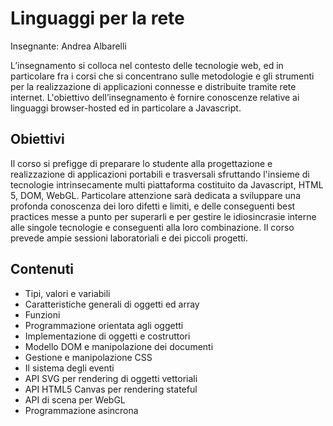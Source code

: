 # Linguaggi per la rete

Insegnante: Andrea Albarelli

L’insegnamento si colloca nel contesto delle tecnologie web, ed in particolare fra i corsi che si concentrano sulle metodologie e gli strumenti per la realizzazione di applicazioni connesse e distribuite tramite rete internet.
L'obiettivo dell’insegnamento è fornire conoscenze relative ai linguaggi browser-hosted ed in particolare a Javascript.

## Obiettivi

Il corso si prefigge di preparare lo studente alla progettazione e realizzazione di applicazioni portabili e trasversali sfruttando l'insieme di tecnologie intrinsecamente multi piattaforma costituito da Javascript, HTML 5, DOM, WebGL. Particolare attenzione sarà dedicata a sviluppare una profonda conoscenza dei loro difetti e limiti, e delle conseguenti best practices messe a punto per superarli e per gestire le idiosincrasie interne alle singole tecnologie e conseguenti alla loro combinazione. Il corso prevede ampie sessioni laboratoriali e dei piccoli progetti.

## Contenuti

- Tipi, valori e variabili
- Caratteristiche generali di oggetti ed array
- Funzioni
- Programmazione orientata agli oggetti
- Implementazione di oggetti e costruttori
- Modello DOM e manipolazione dei documenti
- Gestione e manipolazione CSS
- Il sistema degli eventi
- API SVG per rendering di oggetti vettoriali
- API HTML5 Canvas per rendering stateful
- API di scena per WebGL
- Programmazione asincrona
